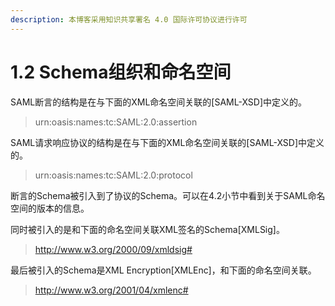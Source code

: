 ```yaml
---
description: 本博客采用知识共享署名 4.0 国际许可协议进行许可
---
```


# 1.2 Schema组织和命名空间

SAML断言的结构是在与下面的XML命名空间关联的\[SAML-XSD]中定义的。

> urn:oasis:names:tc:SAML:2.0:assertion

SAML请求响应协议的结构是在与下面的XML命名空间关联的\[SAML-XSD]中定义的。

> urn:oasis:names:tc:SAML:2.0:protocol

断言的Schema被引入到了协议的Schema。可以在4.2小节中看到关于SAML命名空间的版本的信息。

同时被引入的是和下面的命名空间关联XML签名的Schema\[XMLSig]。

> http://www.w3.org/2000/09/xmldsig#

最后被引入的Schema是XML Encryption\[XMLEnc]，和下面的命名空间关联。

> http://www.w3.org/2001/04/xmlenc#
